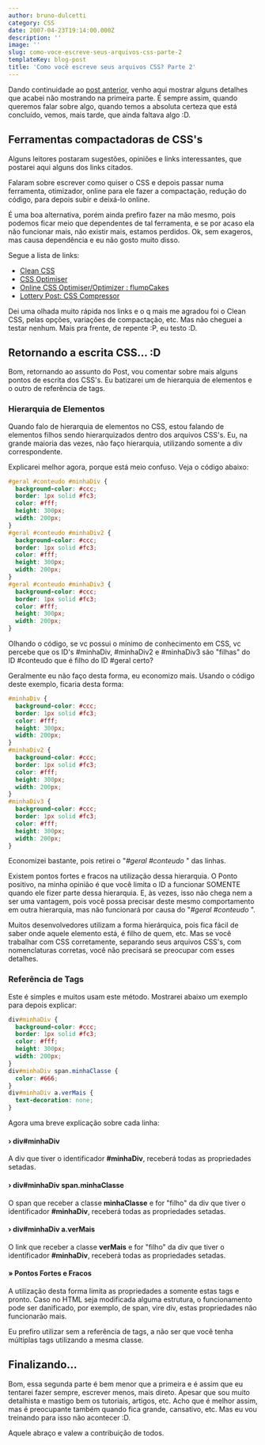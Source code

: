 ```yaml
---
author: bruno-dulcetti
category: CSS
date: 2007-04-23T19:14:00.000Z
description: ''
image: ''
slug: como-voce-escreve-seus-arquivos-css-parte-2
templateKey: blog-post
title: 'Como você escreve seus arquivos CSS? Parte 2'
---
```


Dando continuidade ao <a href="/como-voce-escreve-seus-arquivos-css">post anterior</a>, venho aqui mostrar alguns detalhes que acabei não mostrando na primeira parte. É sempre assim, quando queremos falar sobre algo, quando temos a absoluta certeza que está concluído, vemos, mais tarde, que ainda faltava algo :D.

## Ferramentas compactadoras de CSS's

Alguns leitores postaram sugestões, opiniões e links interessantes, que postarei aqui alguns dos links citados.

Falaram sobre escrever como quiser o CSS e depois passar numa ferramenta, otimizador, online para ele fazer a compactação, redução do código, para depois subir e deixá-lo online.

É uma boa alternativa, porém ainda prefiro fazer na mão mesmo, pois podemos ficar meio que dependentes de tal ferramenta, e se por acaso ela não funcionar mais, não existir mais, estamos perdidos. Ok, sem exageros, mas causa dependência e eu não gosto muito disso.

Segue a lista de links:

- <a href="http://www.cleancss.com/">Clean CSS</a>
- <a href="http://www.cssoptimiser.com/">CSS Optimiser</a>
- <a href="http://flumpcakes.co.uk/css/optimiser/">Online CSS Optimiser/Optimizer : flumpCakes</a>
- <a href="http://www.lotterypost.com/css-compress.asp">Lottery Post: CSS Compressor</a>

Dei uma olhada muito rápida nos links e o q mais me agradou foi o Clean CSS, pelas opções, variações de compactação, etc. Mas não cheguei a testar nenhum. Mais pra frente, de repente :P, eu testo :D.

## Retornando a escrita CSS... :D

Bom, retornando ao assunto do Post, vou comentar sobre mais alguns pontos de escrita dos CSS's. Eu batizarei um de hierarquia de elementos e o outro de referência de tags.

### Hierarquia de Elementos

Quando falo de hierarquia de elementos no CSS, estou falando de elementos filhos sendo hierarquizados dentro dos arquivos CSS's. Eu, na grande maioria das vezes, não faço hierarquia, utilizando somente a div correspondente.

Explicarei melhor agora, porque está meio confuso. Veja o código abaixo:

```css
#geral #conteudo #minhaDiv {
  background-color: #ccc;
  border: 1px solid #fc3;
  color: #fff;
  height: 300px;
  width: 200px;
}
#geral #conteudo #minhaDiv2 {
  background-color: #ccc;
  border: 1px solid #fc3;
  color: #fff;
  height: 300px;
  width: 200px;
}
#geral #conteudo #minhaDiv3 {
  background-color: #ccc;
  border: 1px solid #fc3;
  color: #fff;
  height: 300px;
  width: 200px;
}
```

Olhando o código, se vc possui o mínimo de conhecimento em CSS, vc percebe que os ID's #minhaDiv, #minhaDiv2 e #minhaDiv3 são "filhas" do ID #conteudo que é filho do ID #geral certo?

Geralmente eu não faço desta forma, eu economizo mais. Usando o código deste exemplo, ficaria desta forma:

```css
#minhaDiv {
  background-color: #ccc;
  border: 1px solid #fc3;
  color: #fff;
  height: 300px;
  width: 200px;
}
#minhaDiv2 {
  background-color: #ccc;
  border: 1px solid #fc3;
  color: #fff;
  height: 300px;
  width: 200px;
}
#minhaDiv3 {
  background-color: #ccc;
  border: 1px solid #fc3;
  color: #fff;
  height: 300px;
  width: 200px;
}
```

Economizei bastante, pois retirei o "<em>#geral #conteudo </em>" das linhas.

Existem pontos fortes e fracos na utilização dessa hierarquia. O Ponto positivo, na minha opinião é que você limita o ID a funcionar SOMENTE quando ele fizer parte dessa hierarquia. E, às vezes, isso não chega nem a ser uma vantagem, pois você possa precisar deste mesmo comportamento em outra hierarquia, mas não funcionará por causa do "<em>#geral #conteudo </em>".

Muitos desenvolvedores utilizam a forma hierárquica, pois fica fácil de saber onde aquele elemento está, é filho de quem, etc. Mas se você trabalhar com CSS corretamente, separando seus arquivos CSS's, com nomenclaturas corretas, você não precisará se preocupar com esses detalhes.

### Referência de Tags

Este é simples e muitos usam este método. Mostrarei abaixo um exemplo para depois explicar:

```css
div#minhaDiv {
  background-color: #ccc;
  border: 1px solid #fc3;
  color: #fff;
  height: 300px;
  width: 200px;
}
div#minhaDiv span.minhaClasse {
  color: #666;
}
div#minhaDiv a.verMais {
  text-decoration: none;
}
```

Agora uma breve explicação sobre cada linha:

#### &rsaquo; div#minhaDiv

A div que tiver o identificador **#minhaDiv**, receberá todas as propriedades setadas.

#### &rsaquo; div#minhaDiv span.minhaClasse

O span que receber a classe **minhaClasse** e for "filho" da div que tiver o identificador **#minhaDiv**, receberá todas as propriedades setadas.

#### &rsaquo; div#minhaDiv a.verMais

O link que receber a classe **verMais** e for "filho" da div que tiver o identificador **#minhaDiv**, receberá todas as propriedades setadas.

#### &raquo; Pontos Fortes e Fracos

A utilização desta forma limita as propriedades a somente estas tags e pronto. Caso no HTML seja modificada alguma estrutura, o funcionamento pode ser danificado, por exemplo, de span, vire div, estas propriedades não funcionarão mais.

Eu prefiro utilizar sem a referência de tags, a não ser que você tenha múltiplas tags utilizando a mesma classe.

## Finalizando...

Bom, essa segunda parte é bem menor que a primeira e é assim que eu tentarei fazer sempre, escrever menos, mais direto. Apesar que sou muito detalhista e mastigo bem os tutoriais, artigos, etc. Acho que é melhor assim, mas é preocupante também quando fica grande, cansativo, etc. Mas eu vou treinando para isso não acontecer :D.

Aquele abraço e valew a contribuição de todos.

